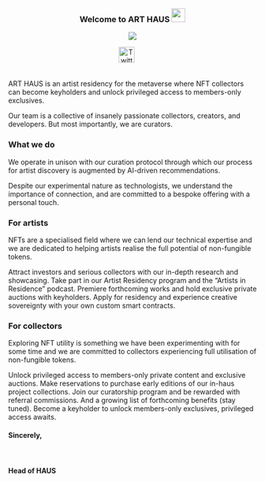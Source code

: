 <h3 align="center">
  Welcome to ART HAUS 
  <img src="https://media.giphy.com/media/hvRJCLFzcasrR4ia7z/giphy.gif" width="28">
</h3>

<p align="center">
  <a href="https://github.com/DenverCoder1/readme-typing-svg"><img src="https://readme-typing-svg.herokuapp.com/?lines=ART%20HAUS%20meets%20CODE%20HAUS;%20We%20building;the%20next%20generation;art%20market&font=Fira%20Code&center=true&width=440&height=45&color=f75c7e&vCenter=true&size=22"></a>
</p>

<!-- Social icons section -->
<p align="center">
  <a href="https://twitter.com/artdothaus"><img width="32px" alt="Twitter" title="Twitter" src="https://i.imgur.com/OXZM1L6.png"/></a>
  &#8287;&#8287;&#8287;&#8287;&#8287;
</p>

<br/>
ART HAUS is an artist residency for the metaverse where NFT collectors can become keyholders and unlock privileged access to members-only exclusives. 

Our team is a collective of insanely passionate collectors, creators, and developers. But most importantly, we are curators.

<h3>What we do</h3>
We operate in unison with our curation protocol through which our process for artist discovery is augmented by AI-driven recommendations.

Despite our experimental nature as technologists, we understand the importance of connection, and are committed to a bespoke offering with a personal touch.

<h3>For artists</h3>
NFTs are a specialised field where we can lend our technical expertise and we are dedicated to helping artists realise the full potential of non-fungible tokens.

Attract investors and serious collectors with our in-depth research and showcasing.
Take part in our Artist Residency program and  the “Artists in Residence” podcast.
Premiere forthcoming works and hold exclusive private auctions with keyholders.
Apply for residency and experience creative sovereignty with your own custom smart contracts.

<h3>For collectors</h3>
Exploring NFT utility is something we have been experimenting with for some time and we are committed to collectors experiencing full utilisation of non-fungible tokens.

Unlock privileged access to members-only private content and exclusive auctions.
Make reservations to purchase early editions of our in-haus project collections.
Join our curatorship program and be rewarded with referral commissions. 
And a growing list of forthcoming benefits (stay tuned).
Become a  keyholder to unlock members-only exclusives, privileged access awaits.

<h4>Sincerely,</h4>
<br>
<h4>Head of HAUS</h4>
<!-- Some badges are from https://github.com/Ileriayo/markdown-badges -->


